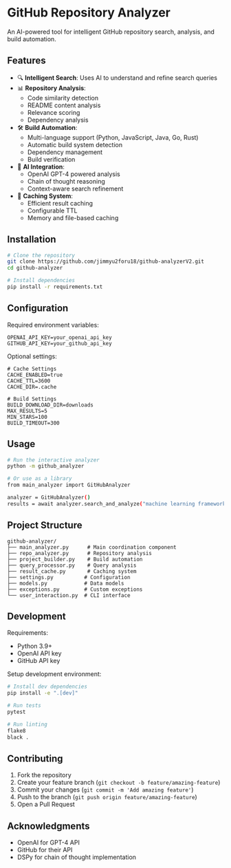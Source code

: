 # GitHub Repository Analyzer

An AI-powered tool for intelligent GitHub repository search, analysis, and build automation.

## Features

- 🔍 **Intelligent Search**: Uses AI to understand and refine search queries
- 📊 **Repository Analysis**: 
  - Code similarity detection
  - README content analysis
  - Relevance scoring
  - Dependency analysis
- 🛠️ **Build Automation**:
  - Multi-language support (Python, JavaScript, Java, Go, Rust)
  - Automatic build system detection
  - Dependency management
  - Build verification
- 🧠 **AI Integration**:
  - OpenAI GPT-4 powered analysis
  - Chain of thought reasoning
  - Context-aware search refinement
- 💾 **Caching System**:
  - Efficient result caching
  - Configurable TTL
  - Memory and file-based caching

## Installation

```bash
# Clone the repository
git clone https://github.com/jimmyu2foru18/github-analyzerV2.git
cd github-analyzer

# Install dependencies
pip install -r requirements.txt

```

## Configuration

Required environment variables:
```env
OPENAI_API_KEY=your_openai_api_key
GITHUB_API_KEY=your_github_api_key
```

Optional settings:
```env
# Cache Settings
CACHE_ENABLED=true
CACHE_TTL=3600
CACHE_DIR=.cache

# Build Settings
BUILD_DOWNLOAD_DIR=downloads
MAX_RESULTS=5
MIN_STARS=100
BUILD_TIMEOUT=300
```

## Usage

```bash
# Run the interactive analyzer
python -m github_analyzer

# Or use as a library
from main_analyzer import GitHubAnalyzer

analyzer = GitHubAnalyzer()
results = await analyzer.search_and_analyze("machine learning framework python")
```

## Project Structure

```
github-analyzer/
├── main_analyzer.py      # Main coordination component
├── repo_analyzer.py      # Repository analysis
├── project_builder.py    # Build automation
├── query_processor.py    # Query analysis
├── result_cache.py       # Caching system
├── settings.py          # Configuration
├── models.py            # Data models
├── exceptions.py        # Custom exceptions
└── user_interaction.py  # CLI interface
```

## Development

Requirements:
- Python 3.9+
- OpenAI API key
- GitHub API key

Setup development environment:
```bash
# Install dev dependencies
pip install -e ".[dev]"

# Run tests
pytest

# Run linting
flake8
black .
```

## Contributing

1. Fork the repository
2. Create your feature branch (`git checkout -b feature/amazing-feature`)
3. Commit your changes (`git commit -m 'Add amazing feature'`)
4. Push to the branch (`git push origin feature/amazing-feature`)
5. Open a Pull Request

## Acknowledgments

- OpenAI for GPT-4 API
- GitHub for their API
- DSPy for chain of thought implementation
